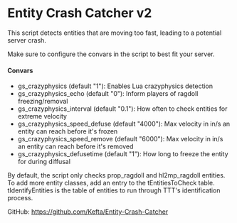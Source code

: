 Entity Crash Catcher v2
===============

This script detects entities that are moving too fast, leading to a potential server crash.

Make sure to configure the convars in the script to best fit your server.

#### Convars
* gs_crazyphysics (default "1"): Enables Lua crazyphysics detection
* gs_crazyphysics_echo (default "0"): Inform players of ragdoll freezing/removal
* gs_crazyphysics_interval (default "0.1"): How often to check entities for extreme velocity
* gs_crazyphysics_speed_defuse (default "4000"): Max velocity in in/s an entity can reach before it's frozen
* gs_crazyphysics_speed_remove (default "6000"): Max velocity in in/s an entity can reach before it's removed
* gs_crazyphysics_defusetime (default "1"): How long to freeze the entity for during diffusal

By default, the script only checks prop_ragdoll and hl2mp_ragdoll entities. To add more entity classes, add an entry to the tEntitiesToCheck table. tIdentifyEntities is the table of entities to run through TTT's identification process.

GitHub: https://github.com/Kefta/Entity-Crash-Catcher
